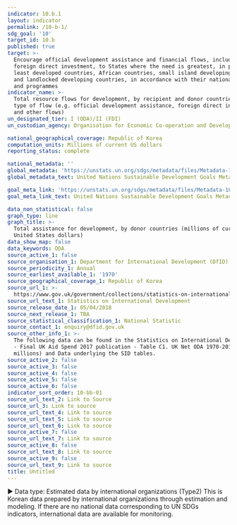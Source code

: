 ```yaml
---
indicator: 10.b.1
layout: indicator
permalink: /10-b-1/
sdg_goal: '10'
target_id: 10.b
published: true
target: >-
  Encourage official development assistance and financial flows, including
  foreign direct investment, to States where the need is greatest, in particular
  least developed countries, African countries, small island developing States
  and landlocked developing countries, in accordance with their national plans
  and programmes
indicator_name: >-
  Total resource flows for development, by recipient and donor countries and
  type of flow (e.g. official development assistance, foreign direct investment
  and other flows)
un_designated_tier: I (ODA)/II (FDI)
un_custodian_agency: Organisation for Economic Co-operation and Development (OECD)

national_geographical_coverage: Republic of Korea
computation_units: Millions of current US dollars
reporting_status: complete

national_metadata: ''
global_metadata: 'https://unstats.un.org/sdgs/metadata/files/Metadata-10-0B-01.pdf'
global_metadata_text: United Nations Sustainable Development Goals Metadata (PDF 202 KB)

goal_meta_link: 'https://unstats.un.org/sdgs/metadata/files/Metadata-10-0B-01.pdf'
goal_meta_link_text: United Nations Sustainable Development Goals Metadata (PDF 202 KB)

data_non_statistical: false
graph_type: line
graph_title: >-
  Total assistance for development, by donor countries (millions of current
  United States dollars)
data_show_map: false
data_keywords: ODA
source_active_1: false
source_organisation_1: Department for International Development (DfID)
source_periodicity_1: Annual
source_earliest_available_1: '1970'
source_geographical_coverage_1: Republic of Korea
source_url_1: >-
  https://www.gov.uk/government/collections/statistics-on-international-development
source_url_text_1: Statistics on International Development
source_release_date_1: 05/04/2018
source_next_release_1: TBA
source_statistical_classification_1: National Statistic
source_contact_1: enquiry@dfid.gov.uk
source_other_info_1: >-
  The following data can be found in the Statistics on International Development
  - Final UK Aid Spend 2017 publication - Table C1. UK Net ODA 1970-2017 (£
  millions) and Data underlying the SID tables.
source_active_2: false
source_active_3: false
source_active_4: false
source_active_5: false
source_active_6: false
indicator_sort_order: 10-bb-01
source_url_text_2: Link to Source
source_url_3: Link to source
source_url_text_4: Link to source
source_url_text_5: Link to source
source_url_text_6: Link to source
source_active_7: false
source_url_text_7: Link to source
source_active_8: false
source_url_text_8: Link to source
source_active_9: false
source_url_text_9: Link to source
title: Untitled
---
```

▶ Data type: Estimated data by international organizations (Type2) This is Korean data prepared by international organizations through estimation and modeling. If there are no national data corresponding to UN SDGs indicators, international data are available for monitoring.

